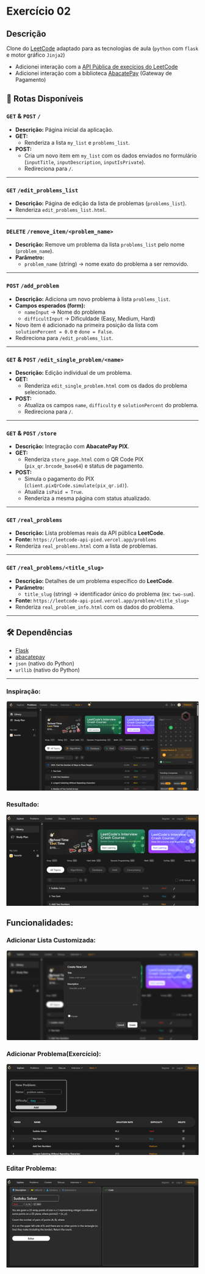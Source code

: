 # Exercício 02

## Descrição

Clone do [LeetCode](https://leetcode.com/problemset/) adaptado para as tecnologias de aula (`python` com `flask` e motor gráfico `Jinja2`)

- Adicionei interação com a [API Pública de execícios do LeetCode](https://leetcode-api-pied.vercel.app/)
- Adicionei interação com a biblioteca [AbacatePay](https://www.abacatepay.com/) (Gateway de Pagamento)

## 🔗 Rotas Disponíveis

### `GET` & `POST` `/`

- **Descrição:** Página inicial da aplicação.
- **GET:**
  - Renderiza a lista `my_list` e `problems_list`.
- **POST:**
  - Cria um novo item em `my_list` com os dados enviados no formulário (`inputTitle`, `inputDescription`, `inputIsPrivate`).
  - Redireciona para `/`.

---

### `GET` `/edit_problems_list`

- **Descrição:** Página de edição da lista de problemas (`problems_list`).
- Renderiza `edit_problems_list.html`.

---

### `DELETE` `/remove_item/<problem_name>`

- **Descrição:** Remove um problema da lista `problems_list` pelo nome (`problem_name`).
- **Parâmetro:**
  - `problem_name` (string) → nome exato do problema a ser removido.

---

### `POST` `/add_problem`

- **Descrição:** Adiciona um novo problema à lista `problems_list`.
- **Campos esperados (form):**
  - `nameInput` → Nome do problema
  - `difficultInput` → Dificuldade (Easy, Medium, Hard)
- Novo item é adicionado na primeira posição da lista com `solutionPercent = 0.0` e `done = False`.
- Redireciona para `/edit_problems_list`.

---

### `GET` & `POST` `/edit_single_problem/<name>`

- **Descrição:** Edição individual de um problema.
- **GET:**
  - Renderiza `edit_single_problem.html` com os dados do problema selecionado.
- **POST:**
  - Atualiza os campos `name`, `difficulty` e `solutionPercent` do problema.
  - Redireciona para `/`.

---

### `GET` & `POST` `/store`

- **Descrição:** Integração com **AbacatePay PIX**.
- **GET:**
  - Renderiza `store_page.html` com o QR Code PIX (`pix_qr.brcode_base64`) e status de pagamento.
- **POST:**
  - Simula o pagamento do PIX (`client.pixQrCode.simulate(pix_qr.id)`).
  - Atualiza `isPaid = True`.
  - Renderiza a mesma página com status atualizado.

---

### `GET` `/real_problems`

- **Descrição:** Lista problemas reais da API pública **LeetCode**.
- **Fonte:** `https://leetcode-api-pied.vercel.app/problems`
- Renderiza `real_problems.html` com a lista de problemas.

---

### `GET` `/real_problems/<title_slug>`

- **Descrição:** Detalhes de um problema específico do **LeetCode**.
- **Parâmetro:**
  - `title_slug` (string) → identificador único do problema (ex: `two-sum`).
- **Fonte:** `https://leetcode-api-pied.vercel.app/problem/<title_slug>`
- Renderiza `real_problem_info.html` com os dados do problema.

---

## 🛠️ Dependências

- [Flask](https://flask.palletsprojects.com/)
- [abacatepay](https://pypi.org/project/abacatepay/)
- `json` (nativo do Python)
- `urllib` (nativo do Python)

---

### Inspiração:

![LeetCode Print HomeScreen](docs/leet_code_home_screen.png)

### Resultado:

![Projeto Print Home Screen](docs/projeto_home_screen.png)

## Funcionalidades:

### Adicionar Lista Customizada:

![Projeto Print Lista Customizada](docs/projeto_lista_customizada.png)

### Adicionar Problema(Exercício):

![Projeto Print Problemas](docs/projeto_adiciona_problema.png)

### Editar Problema:

![Projeto Print Editar Problema](docs/projeto_editar_problema.png)
